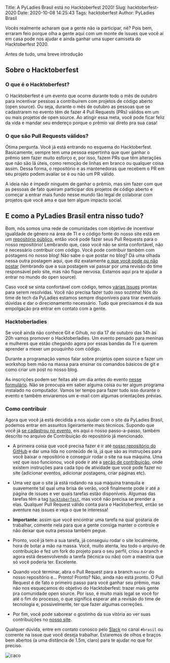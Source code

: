 Title: A PyLadies Brasil está no Hacktoberfest 2020!
Slug: hacktoberfest-2020
Date: 2020-10-08 14:25:43
Tags: hacktoberfest
Author: PyLadies Brasil

Vocês realmente acharam que a gente não ia participar, né? Pois bem, erraram feio porque olha a gente aqui com um
monte de issues que você aí em casa pode nos ajudar e ainda ganhar uma super camiseta do Hacktoberfest 2020.

Antes de tudo, uma breve introdução

## Sobre o Hacktoberfest

### O que é o Hacktoberfest?

O Hacktoberfest é um evento que ocorre durante todo o mês de outubro para incentivar pessoas a contribuírem com
projetos de código aberto (open source). Ou seja, durante o mês de outubro as pessoas que se cadastrarem no
evento têm de fazer 4 Pull Requests (PRs) válidos em um ou mais projetos de open source. Ao atingir essa meta, você
pode ficar feliz da vida e mandar seu endereço porque o prêmio vai direto pra sua casa!

### O que são Pull Requests válidos?

Ótima pergunta. Você já está entrando no esquema do Hacktoberfest. Basicamente, sempre tem uma pessoa
espertinha que quer ganhar o prêmio sem fazer muito esforço e, por isso, fazem PRs que têm alterações
que não são lá úteis, como remoção de linhas em branco ou qualquer coisa assim. Dessa forma, o repositório
e as mantenedoras que recebem o PR em seu projeto podem avaliar se é ou não um PR válido.

A ideia não é impedir ninguém de ganhar o prêmio, mas sim fazer com que as pessoas de fato queiram
participar dos projetos de código aberto e começar a entrar mais fundo nesse mundo tão legal de
colaborar com projetos que você ama e que tem algum impacto social.

## E como a PyLadies Brasil entra nisso tudo?

Bom, nós somos uma rede de comunidades com objetivo de incentivar igualdade de gênero na área de TI e o
código fonte do nosso site está em um [repositório público](https://github.com/pyladies-brazil/br-pyladies-pelican),
então você pode fazer seus Pull Requests para o nosso repositório! Lembrando que, caso você
não se sinta confortável, não é necessário contribuir com código. Você pode contribuir também com postagens
no nosso blog! Não sabe o que postar no blog? Dá uma olhada nessa outra postagem aqui,
que diz exatamente [o que você pode ou não postar](http://brasil.pyladies.com/2020/09/04/o-que-postar-no-blog-do-pyladies-brasil/)
(lembrando que a sua postagem vai passar por uma revisão do time responsável pelo site,
mas não fique nervosa. Estamos aqui pra te ajudar a entrar no mundo do open source).

Caso você se sinta confortável com código, temos [várias issues](https://github.com/pyladies-brazil/br-pyladies-pelican/issues)
prontas para serem resolvidas. Você não precisa fazer tudo isso sozinha! Nós do time
de tech da PyLadies estamos sempre disponíveis para tirar eventuais dúvidas e dar o
direcionamento necessário. Tudo que precisamos é da sua empolgação pra entrar em contato com a gente.

### Hacktoberladies

Se você ainda não conhece Git e Gihub, no dia 17 de outubro das 14h às 20h vamos promover o Hacktoberladies. Um evento pensado para meninas e mulheres que estão chegando agora por essas bandas da TI e querem aprender a mexer um pouquinho com código.

Durante a programação vamos falar sobre projetos open source e fazer um workshop bem mão na massa para ensinar os comandos básicos de git e como criar um post no nosso blog.

As inscrições podem ser feitas até um dia antes do evento [nesse formulário](http://bit.ly/hacktoberladies2020). Não se preocupa em saber alguma coisa ou ter algum programa instalado no computador. Vamos ter tempo para fazer tudo isso durante o evento e também enviaremos um e-mail com algumas orientações prévias.

### Como contribuir

Agora que você já está decidida a nos ajudar com o site da PyLadies Brasil, podemos entrar em
assuntos ligeiramente mais técnicos. Supondo que você já [se cadastrou no evento](https://hacktoberfest.digitalocean.com/),
eis aqui o nosso passo-a-passo, também descrito no arquivo de Contribuição do repositório já mencionado.

* A primeira coisa que você precisa fazer é ir até
[nosso repositório do GitHub](https://github.com/pyladies-brazil/br-pyladies-pelican) e dar uma lida no
conteúdo de lá, já que são as instruções para você baixar o repositório e conseguir
rodar o site na sua máquina. Uma vez que isso funcionou, você pode ir até a
[seção de contribuição](https://github.com/pyladies-brazil/br-pyladies-pelican/blob/master/CONTRIBUTING.md),
onde existem instruções para cada tipo de atividade que você
pode fazer no site (adicionar eventos, adicionar postagens, criar páginas etc).

* Uma vez que o site já está rodando na sua máquina tranquila e suavemente tal qual uma brisa de verão,
você finalmente pode ir até a página de issues e ver quais tarefas estão disponíveis. Algumas das tarefas
têm a tag [`hacktoberfest`](https://github.com/pyladies-brazil/br-pyladies-pelican/issues?q=is%3Aissue+is%3Aopen+label%3Ahacktoberfest),
mas você não precisa se prender a elas. Qualquer Pull Request válido conta para o
Hacktoberfest, então se aventure nas issues e veja o que te interessa!

* **Importante**: assim que você encontrar uma tarefa na qual gostaria de trabalhar, comente nela para que
a gente consiga manter o controle e não deixar que outra pessoa também pegue.

* Pronto, você já tem a sua tarefa, já conseguiu rodar o site localmente, hora de botar a mão na massa.
Você, muito atenta, leu todo o arquivo de contribuição e fez um fork do projeto para o seu perfil, criou a branch
e agora está desenvolvendo a tarefa (técnica ou não) com a maestria que só você poderia ter. Excelente.

* Quando você terminar, abra o Pull Request para a branch `master` do nosso repositório e... Pronto! Pronto? Não,
ainda não está pronto. O Pull Request é de fato o primeiro passo para você ganhar seu prêmio, mas não nos esqueçamos
do objetivo do Hacktoberfest: trazer mais gente pra comunidade open source. Por isso, é muito mais legal se você for
até o fim do processo, o que significa esperar até a revisão do time de tecnologia e, possivelmente, ter que fazer
algumas correções.

* Por fim, você pode saborear o gostinho da sua vitória ao ver suas contribuições no [nosso site](http://brasil.pyladies.com/).

Qualquer dúvida, entre em contato conosco pelo [Slack](https://slackin.pyladies.com/) no canal `#brasil` ou comente
na issue que você deseja trabalhar. Estaremos de olhos e braços bem abertos (a uma distância de 1.5m, claro) para
te ajudar no que for preciso.

![caco]({filename}/images/hacktoberfest-2020/caco.gif)
